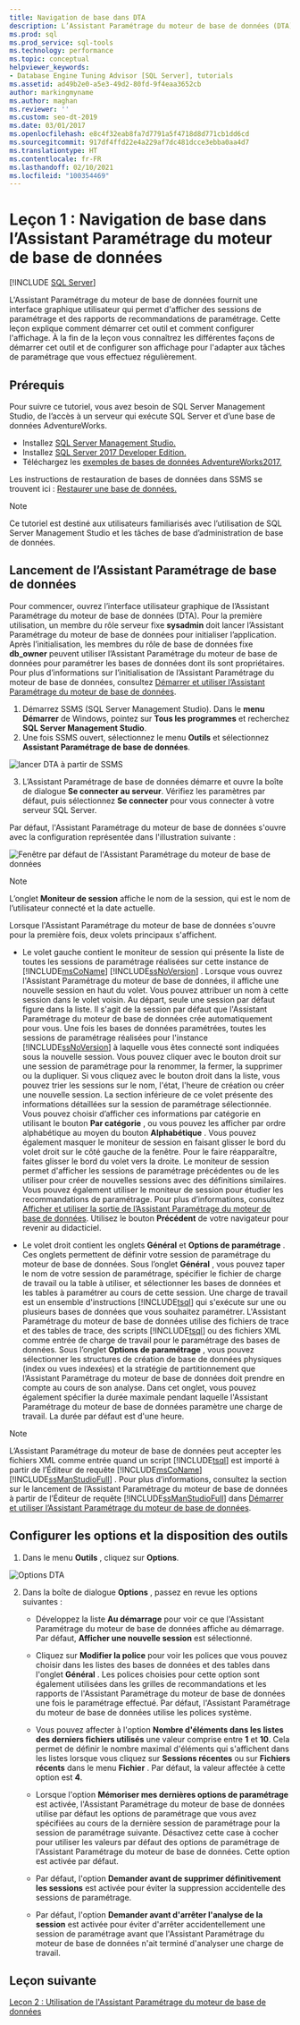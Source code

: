 ```yaml
---
title: Navigation de base dans DTA
description: L’Assistant Paramétrage du moteur de base de données (DTA) fournit une interface graphique utilisateur (GUI) qui permet d’afficher des sessions de paramétrage et des rapports de recommandations de paramétrage.
ms.prod: sql
ms.prod_service: sql-tools
ms.technology: performance
ms.topic: conceptual
helpviewer_keywords:
- Database Engine Tuning Advisor [SQL Server], tutorials
ms.assetid: ad49b2e0-a5e3-49d2-80fd-9f4eaa3652cb
author: markingmyname
ms.author: maghan
ms.reviewer: ''
ms.custom: seo-dt-2019
ms.date: 03/01/2017
ms.openlocfilehash: e8c4f32eab8fa7d7791a5f4718d8d771cb1dd6cd
ms.sourcegitcommit: 917df4ffd22e4a229af7dc481dcce3ebba0aa4d7
ms.translationtype: HT
ms.contentlocale: fr-FR
ms.lasthandoff: 02/10/2021
ms.locfileid: "100354469"
---
```

# <a name="lesson-1-basic-navigation-in-database-engine-tuning-advisor-dta"></a>Leçon 1 : Navigation de base dans l’Assistant Paramétrage du moteur de base de données

 [!INCLUDE [SQL Server](../../includes/applies-to-version/sqlserver.md)]

L'Assistant Paramétrage du moteur de base de données fournit une interface graphique utilisateur qui permet d'afficher des sessions de paramétrage et des rapports de recommandations de paramétrage. Cette leçon explique comment démarrer cet outil et comment configurer l'affichage. À la fin de la leçon vous connaîtrez les différentes façons de démarrer cet outil et de configurer son affichage pour l'adapter aux tâches de paramétrage que vous effectuez régulièrement.  

## <a name="prerequisites"></a>Prérequis 

Pour suivre ce tutoriel, vous avez besoin de SQL Server Management Studio, de l’accès à un serveur qui exécute SQL Server et d’une base de données AdventureWorks.

- Installez [SQL Server Management Studio.](../../ssms/download-sql-server-management-studio-ssms.md)
- Installez [SQL Server 2017 Developer Edition.](https://www.microsoft.com/sql-server/sql-server-downloads)
- Téléchargez les [exemples de bases de données AdventureWorks2017.](../../samples/adventureworks-install-configure.md)


Les instructions de restauration de bases de données dans SSMS se trouvent ici : [Restaurer une base de données.](../../relational-databases/backup-restore/restore-a-database-backup-using-ssms.md)

  >[!NOTE]
  > Ce tutoriel est destiné aux utilisateurs familiarisés avec l’utilisation de SQL Server Management Studio et les tâches de base d’administration de base de données. 
  

## <a name="launch-database-tuning-advisor"></a>Lancement de l’Assistant Paramétrage de base de données 
Pour commencer, ouvrez l’interface utilisateur graphique de l’Assistant Paramétrage du moteur de base de données (DTA). Pour la première utilisation, un membre du rôle serveur fixe **sysadmin** doit lancer l’Assistant Paramétrage du moteur de base de données pour initialiser l’application. Après l’initialisation, les membres du rôle de base de données fixe **db_owner** peuvent utiliser l’Assistant Paramétrage du moteur de base de données pour paramétrer les bases de données dont ils sont propriétaires. Pour plus d’informations sur l’initialisation de l’Assistant Paramétrage du moteur de base de données, consultez [Démarrer et utiliser l’Assistant Paramétrage du moteur de base de données](../../relational-databases/performance/start-and-use-the-database-engine-tuning-advisor.md).  
  
1. Démarrez SSMS (SQL Server Management Studio). Dans le **menu Démarrer** de Windows, pointez sur **Tous les programmes** et recherchez **SQL Server Management Studio**. 
2. Une fois SSMS ouvert, sélectionnez le menu **Outils** et sélectionnez **Assistant Paramétrage de base de données**. 

  ![lancer DTA à partir de SSMS](media/dta-tutorials/launch-dta.png)

3. L’Assistant Paramétrage de base de données démarre et ouvre la boîte de dialogue **Se connecter au serveur**. Vérifiez les paramètres par défaut, puis sélectionnez **Se connecter** pour vous connecter à votre serveur SQL Server.  
  
Par défaut, l'Assistant Paramétrage du moteur de base de données s'ouvre avec la configuration représentée dans l'illustration suivante :  
  
![Fenêtre par défaut de l'Assistant Paramétrage du moteur de base de données](media/dta-tutorials/dta-default-gui.png)
  
> [!NOTE]  
> L’onglet **Moniteur de session** affiche le nom de la session, qui est le nom de l’utilisateur connecté et la date actuelle. 
  
Lorsque l'Assistant Paramétrage du moteur de base de données s'ouvre pour la première fois, deux volets principaux s'affichent.  
  
-   Le volet gauche contient le moniteur de session qui présente la liste de toutes les sessions de paramétrage réalisées sur cette instance de [!INCLUDE[msCoName](../../includes/msconame-md.md)] [!INCLUDE[ssNoVersion](../../includes/ssnoversion-md.md)] . Lorsque vous ouvrez l'Assistant Paramétrage du moteur de base de données, il affiche une nouvelle session en haut du volet. Vous pouvez attribuer un nom à cette session dans le volet voisin. Au départ, seule une session par défaut figure dans la liste. Il s'agit de la session par défaut que l'Assistant Paramétrage du moteur de base de données crée automatiquement pour vous. Une fois les bases de données paramétrées, toutes les sessions de paramétrage réalisées pour l'instance [!INCLUDE[ssNoVersion](../../includes/ssnoversion-md.md)] à laquelle vous êtes connecté sont indiquées sous la nouvelle session. Vous pouvez cliquer avec le bouton droit sur une session de paramétrage pour la renommer, la fermer, la supprimer ou la dupliquer. Si vous cliquez avec le bouton droit dans la liste, vous pouvez trier les sessions sur le nom, l'état, l'heure de création ou créer une nouvelle session. La section inférieure de ce volet présente des informations détaillées sur la session de paramétrage sélectionnée. Vous pouvez choisir d’afficher ces informations par catégorie en utilisant le bouton **Par catégorie** , ou vous pouvez les afficher par ordre alphabétique au moyen du bouton **Alphabétique** . Vous pouvez également masquer le moniteur de session en faisant glisser le bord du volet droit sur le côté gauche de la fenêtre. Pour le faire réapparaître, faites glisser le bord du volet vers la droite. Le moniteur de session permet d'afficher les sessions de paramétrage précédentes ou de les utiliser pour créer de nouvelles sessions avec des définitions similaires. Vous pouvez également utiliser le moniteur de session pour étudier les recommandations de paramétrage. Pour plus d’informations, consultez [Afficher et utiliser la sortie de l’Assistant Paramétrage du moteur de base de données](../../relational-databases/performance/view-and-work-with-the-output-from-the-database-engine-tuning-advisor.md). Utilisez le bouton **Précédent** de votre navigateur pour revenir au didacticiel.  
  
-   Le volet droit contient les onglets **Général** et **Options de paramétrage** . Ces onglets permettent de définir votre session de paramétrage du moteur de base de données. Sous l’onglet **Général** , vous pouvez taper le nom de votre session de paramétrage, spécifier le fichier de charge de travail ou la table à utiliser, et sélectionner les bases de données et les tables à paramétrer au cours de cette session. Une charge de travail est un ensemble d'instructions [!INCLUDE[tsql](../../includes/tsql-md.md)] qui s'exécute sur une ou plusieurs bases de données que vous souhaitez paramétrer. L'Assistant Paramétrage du moteur de base de données utilise des fichiers de trace et des tables de trace, des scripts [!INCLUDE[tsql](../../includes/tsql-md.md)] ou des fichiers XML comme entrée de charge de travail pour le paramétrage des bases de données. Sous l’onglet **Options de paramétrage** , vous pouvez sélectionner les structures de création de base de données physiques (index ou vues indexées) et la stratégie de partitionnement que l’Assistant Paramétrage du moteur de base de données doit prendre en compte au cours de son analyse. Dans cet onglet, vous pouvez également spécifier la durée maximale pendant laquelle l'Assistant Paramétrage du moteur de base de données paramètre une charge de travail. La durée par défaut est d'une heure.  
  
> [!NOTE]
> L’Assistant Paramétrage du moteur de base de données peut accepter les fichiers XML comme entrée quand un script [!INCLUDE[tsql](../../includes/tsql-md.md)] est importé à partir de l’Éditeur de requête [!INCLUDE[msCoName](../../includes/msconame-md.md)][!INCLUDE[ssManStudioFull](../../includes/ssmanstudiofull-md.md)] . Pour plus d’informations, consultez la section sur le lancement de l’Assistant Paramétrage du moteur de base de données à partir de l’Éditeur de requête [!INCLUDE[ssManStudioFull](../../includes/ssmanstudiofull-md.md)] dans [Démarrer et utiliser l’Assistant Paramétrage du moteur de base de données](../../relational-databases/performance/start-and-use-the-database-engine-tuning-advisor.md).  
  
## <a name="configure-tool-options-and-layout"></a>Configurer les options et la disposition des outils 

1.  Dans le menu **Outils** , cliquez sur **Options**.  

   ![Options DTA](media/dta-tutorials/dta-settings.png) 
  
2.  Dans la boîte de dialogue **Options** , passez en revue les options suivantes :  
  
    -   Développez la liste **Au démarrage** pour voir ce que l'Assistant Paramétrage du moteur de base de données affiche au démarrage. Par défaut, **Afficher une nouvelle session** est sélectionné.  
  
    -   Cliquez sur **Modifier la police** pour voir les polices que vous pouvez choisir dans les listes des bases de données et des tables dans l'onglet **Général** . Les polices choisies pour cette option sont également utilisées dans les grilles de recommandations et les rapports de l'Assistant Paramétrage du moteur de base de données une fois le paramétrage effectué. Par défaut, l'Assistant Paramétrage du moteur de base de données utilise les polices système.  
  
    -   Vous pouvez affecter à l'option **Nombre d'éléments dans les listes des derniers fichiers utilisés** une valeur comprise entre **1** et **10**. Cela permet de définir le nombre maximal d'éléments qui s'affichent dans les listes lorsque vous cliquez sur **Sessions récentes** ou sur **Fichiers récents** dans le menu **Fichier** . Par défaut, la valeur affectée à cette option est **4**.  
  
    -   Lorsque l'option **Mémoriser mes dernières options de paramétrage** est activée, l'Assistant Paramétrage du moteur de base de données utilise par défaut les options de paramétrage que vous avez spécifiées au cours de la dernière session de paramétrage pour la session de paramétrage suivante. Désactivez cette case à cocher pour utiliser les valeurs par défaut des options de paramétrage de l'Assistant Paramétrage du moteur de base de données. Cette option est activée par défaut.  
  
    -   Par défaut, l'option **Demander avant de supprimer définitivement les sessions** est activée pour éviter la suppression accidentelle des sessions de paramétrage.  
  
    -   Par défaut, l'option **Demander avant d'arrêter l'analyse de la session** est activée pour éviter d'arrêter accidentellement une session de paramétrage avant que l'Assistant Paramétrage du moteur de base de données n'ait terminé d'analyser une charge de travail.  
  
## <a name="next-lesson"></a>Leçon suivante  
[Leçon 2 : Utilisation de l'Assistant Paramétrage du moteur de base de données](../../tools/dta/lesson-2-using-database-engine-tuning-advisor.md)  
  
  

